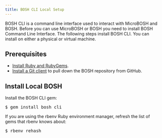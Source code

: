 ```yaml
---
title: BOSH CLI Local Setup
---
```


BOSH CLI is a command line interface used to interact with MicroBOSH and BOSH. Before you can use MicroBOSH or BOSH you need to install BOSH Command Line Interface. The following steps install BOSH CLI. You can install on either a physical or virtual machine.

## Prerequisites ##

* [Install Ruby and RubyGems](/docs/common/install_ruby.html). 
* [Install a Git client](/docs/common/install_git.html) to pull down the BOSH repository from GitHub. 

## Install Local BOSH ##

Install the BOSH CLI gem:

<pre class="terminal">
$ gem install bosh_cli
</pre>

If you are using the rbenv Ruby environment manager, refresh the list of gems that rbenv knows about: 

<pre class="terminal">
$ rbenv rehash
</pre>

